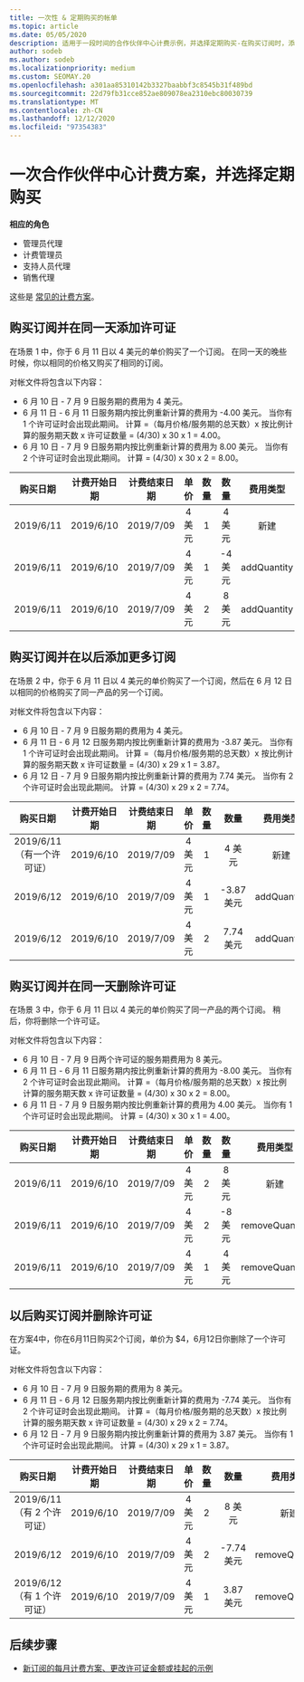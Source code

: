 ```yaml
---
title: 一次性 & 定期购买的帐单
ms.topic: article
ms.date: 05/05/2020
description: 适用于一段时间的合作伙伴中心计费示例，并选择定期购买-在购买订阅时，添加更多订阅，添加或删除许可证。
author: sodeb
ms.author: sodeb
ms.localizationpriority: medium
ms.custom: SEOMAY.20
ms.openlocfilehash: a301aa85310142b3327baabbf3c8545b31f489bd
ms.sourcegitcommit: 22d79fb31cce852ae809078ea2310ebc80030739
ms.translationtype: MT
ms.contentlocale: zh-CN
ms.lasthandoff: 12/12/2020
ms.locfileid: "97354383"
---
```

# <a name="partner-center-billing-scenarios-for-one-time-and-select-recurring-purchases"></a>一次合作伙伴中心计费方案，并选择定期购买

**相应的角色**

- 管理员代理
- 计费管理员
- 支持人员代理
- 销售代理

这些是 [常见的计费方案](common-billing-scenarios.md)。 

## <a name="purchase-a-subscription-and-add-a-license-on-the-same-day"></a>购买订阅并在同一天添加许可证

在场景 1 中，你于 6 月 11 日以 4 美元的单价购买了一个订阅。 在同一天的晚些时候，你以相同的价格又购买了相同的订阅。

对帐文件将包含以下内容：

- 6 月 10 日 - 7 月 9 日服务期的费用为 4 美元。
- 6 月 11 日 - 6 月 11 日服务期内按比例重新计算的费用为 -4.00 美元。 当你有 1 个许可证时会出现此期间。 计算 =（每月价格/服务期的总天数）x 按比例计算的服务期天数 x 许可证数量 = (4/30) x 30 x 1 = 4.00。
- 6 月 10 日 - 7 月 9 日服务期内按比例重新计算的费用为 8.00 美元。 当你有 2 个许可证时会出现此期间。 计算 = (4/30) x 30 x 2 = 8.00。

|**购买日期**   |**计费开始日期** |**计费结束日期**  |**单价**  |**数量**  |**数量** |**费用类型** |
|:------:|:------:|:------:|:------:|:------:|:------:|:-----:|
|2019/6/11      |2019/6/10   |2019/7/09         |4 美元                |1                 |4 美元            |新建         |
|2019/6/11     | 2019/6/10    |2019/7/09        |4 美元        |1        | -4 美元       |addQuantity           |
|2019/6/11     | 2019/6/10    |2019/7/09        |4 美元        | 2      |8 美元         |addQuantity           |

## <a name="purchase-a-subscription-and-add-more-subscriptions-later"></a>购买订阅并在以后添加更多订阅

在场景 2 中，你于 6 月 11 日以 4 美元的单价购买了一个订阅，然后在 6 月 12 日以相同的价格购买了同一产品的另一个订阅。

对帐文件将包含以下内容：

- 6 月 10 日 - 7 月 9 日服务期的费用为 4 美元。
- 6 月 11 日 - 6 月 12 日服务期内按比例重新计算的费用为 -3.87 美元。 当你有 1 个许可证时会出现此期间。 计算 =（每月价格/服务期的总天数）x 按比例计算的服务期天数 x 许可证数量 = (4/30) x 29 x 1 = 3.87。
- 6 月 12 日 - 7 月 9 日服务期内按比例重新计算的费用为 7.74 美元。 当你有 2 个许可证时会出现此期间。 计算 = (4/30) x 29 x 2 = 7.74。

|**购买日期**   |**计费开始日期** |**计费结束日期**  |**单价**  |**数量**  |**数量** |**费用类型** |
|:------:|:------:|:------:|:------:|:------:|:------:|:-----:|
|2019/6/11（有一个许可证）     |2019/6/10   |2019/7/09         |4 美元         |1        |4 美元            |新建         |
|2019/6/12     | 2019/6/10    |2019/7/09        |4 美元        |1        | -3.87 美元       |addQuantity           |
|2019/6/12     | 2019/6/10    |2019/7/09        |4 美元        | 2      |7.74 美元       |addQuantity           |

## <a name="purchase-a-subscription-and-remove-a-license-on-the-same-day"></a>购买订阅并在同一天删除许可证

在场景 3 中，你于 6 月 11 日以 4 美元的单价购买了同一产品的两个订阅。 稍后，你将删除一个许可证。  

对帐文件将包含以下内容：

- 6 月 10 日 - 7 月 9 日两个许可证的服务期费用为 8 美元。
- 6 月 11 日 - 6 月 11 日服务期内按比例重新计算的费用为 -8.00 美元。 当你有 2 个许可证时会出现此期间。 计算 =（每月价格/服务期的总天数）x 按比例计算的服务期天数 x 许可证数量 = (4/30) x 30 x 2 = 8.00。
- 6 月 11 日 - 7 月 9 日服务期内按比例重新计算的费用为 4.00 美元。 当你有 1 个许可证时会出现此期间。 计算 = (4/30) x 30 x 1 = 4.00。

|**购买日期**   |**计费开始日期** |**计费结束日期**  |**单价**  |**数量**  |**数量** |**费用类型** |
|:------:|:------:|:------:|:------:|:------:|:------:|:-----:|
|2019/6/11      |2019/6/10   |2019/7/09         |4 美元                |2                 |8 美元            |新建         |
|2019/6/11     | 2019/6/10    |2019/7/09        |4 美元        |2        | -8 美元       |removeQuantity           |
|2019/6/11     | 2019/6/10    |2019/7/09        |4 美元        | 1      |4 美元         |removeQuantity           |

## <a name="purchase-a-subscription-and-remove-licenses-later"></a>以后购买订阅并删除许可证

在方案4中，你在6月11日购买2个订阅，单价为 $4，6月12日你删除了一个许可证。

对帐文件将包含以下内容：

- 6 月 10 日 - 7 月 9 日服务期的费用为 8 美元。
- 6 月 11 日 - 6 月 12 日服务期内按比例重新计算的费用为 -7.74 美元。 当你有 2 个许可证时会出现此期间。 计算 =（每月价格/服务期的总天数）x 按比例计算的服务期天数 x 许可证数量 = (4/30) x 29 x 2 = 7.74。
- 6 月 12 日 - 7 月 9 日服务期内按比例重新计算的费用为 3.87 美元。 当你有 1 个许可证时会出现此期间。 计算 = (4/30) x 29 x 1 = 3.87。

|**购买日期**   |**计费开始日期** |**计费结束日期**  |**单价**  |**数量**  |**数量** |**费用类型** |
|:------:|:------:|:------:|:------:|:------:|:------:|:-----:|
|2019/6/11（有 2 个许可证）     |2019/6/10   |2019/7/09         |4 美元         |2        |8 美元       |新建       |
|2019/6/12     | 2019/6/10    |2019/7/09        |4 美元        |2        | -7.74 美元       |removeQuantity           |
|2019/6/12（有 1 个许可证）    | 2019/6/10    |2019/7/09   |4 美元    |1      |3.87 美元    |removeQuantity |

## <a name="next-steps"></a>后续步骤

- [新订阅的每月计费方案、更改许可证金额或挂起的示例](common-billing-scenarios-monthly.md)